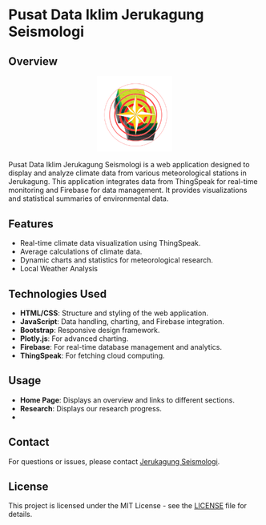 # Pusat Data Iklim Jerukagung Seismologi

## Overview

<p align="center">
  <img src="./public/Logo.png" alt="Logo" width="150"/>
</p>

Pusat Data Iklim Jerukagung Seismologi is a web application designed to display and analyze climate data from various meteorological stations in Jerukagung. This application integrates data from ThingSpeak for real-time monitoring and Firebase for data management. It provides visualizations and statistical summaries of environmental data.

## Features

- Real-time climate data visualization using ThingSpeak.
- Average calculations of climate data.
- Dynamic charts and statistics for meteorological research.
- Local Weather Analysis

## Technologies Used

- **HTML/CSS**: Structure and styling of the web application.
- **JavaScript**: Data handling, charting, and Firebase integration.
- **Bootstrap**: Responsive design framework.
- **Plotly.js**: For advanced charting.
- **Firebase**: For real-time database management and analytics.
- **ThingSpeak**: For fetching cloud computing.

## Usage

- **Home Page**: Displays an overview and links to different sections.
- **Research**: Displays our research progress.
-

## Contact

For questions or issues, please contact [Jerukagung Seismologi](mailto:evanalifwidhyatma@gmail.com).

## License

This project is licensed under the MIT License - see the [LICENSE](LICENSE) file for details.
